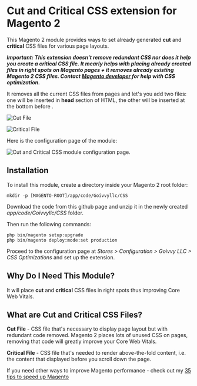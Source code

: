 # Cut and Critical CSS extension for Magento 2

This Magento 2 module provides ways to set already generated  **cut** and **critical** CSS files for various page layouts.

***Important: This extension doesn't remove redundant CSS nor does it help you create a critical CSS file. It mearly helps with placing already created files in right spots on Magento pages + it removes already existing Magento 2 CSS files. Contact [Magento developer](https://www.goivvy.com/contacts) for help with CSS optimization.***

It removes all the current CSS files from pages and let's you add two files: one will be inserted in **head** section of HTML, the other will be inserted at the bottom before **</body>**.

![Cut File](https://www.goivvy.com/media/cut-css-example.png)

![Critical File](https://www.goivvy.com/media/critical-css-example.png)

Here is the configuration page of the module:

![Cut and Critical CSS module configuration page.](https://www.goivvy.com/media/goivvyllc-css.png)

## Installation

To install this module, create a directory inside your Magento 2 root folder:

```
mkdir -p [MAGENTO-ROOT]/app/code/Goivvyllc/CSS
```

Download the code from this github page and unzip it in the newly created _app/code/Goivvyllc/CSS_ folder.

Then run the following commands:

```
php bin/magento setup:upgrade
php bin/magento deploy:mode:set production
```

Proceed to the configuration page at _Stores > Configuration > Goivvy LLC > CSS Optimizations_ and set up the extension.

## Why Do I Need This Module?

It will place **cut** and **critical** CSS files in right spots thus improving Core Web Vitals.

## What are Cut and Critical CSS Files?

**Cut File** - CSS file that's necessary to display page layout but with redundant code removed. Magento 2 places lots of unused CSS on pages, removing that code will greatly improve your Core Web Vitals.

**Critical File** - CSS file that's needed to render above-the-fold content, i.e. the content that displayed before you scroll down the page.

If you need other ways to improve Magento performance - check out my [35 tips to speed up Magento](https://www.goivvy.com/blog/speed-up-magento)
